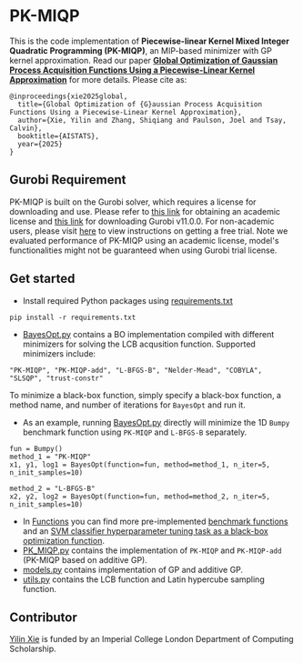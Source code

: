 # PK-MIQP
This is the code implementation of **Piecewise-linear Kernel Mixed Integer Quadratic Programming (PK-MIQP)**, an MIP-based minimizer with GP kernel approximation. Read our paper [**Global Optimization of Gaussian Process Acquisition Functions Using a Piecewise-Linear Kernel Approximation**](https://openreview.net/forum?id=IZv4W76V3T&referrer=%5Bthe%20profile%20of%20Yilin%20Xie%5D(%2Fprofile%3Fid%3D~Yilin_Xie1)) for more details. Please cite as:

```commandline
@inproceedings{xie2025global,
  title={Global Optimization of {G}aussian Process Acquisition Functions Using a Piecewise-Linear Kernel Approximation},
  author={Xie, Yilin and Zhang, Shiqiang and Paulson, Joel and Tsay, Calvin},
  booktitle={AISTATS},
  year={2025}
}
```

## Gurobi Requirement
PK-MIQP is built on the Gurobi solver, which requires a license for downloading and use. Please refer to [this link](https://www.gurobi.com/features/academic-named-user-license/ "Academic License") for obtaining an academic license and [this link](https://www.gurobi.com/downloads/gurobi-software/, "Download") for downloading Gurobi v11.0.0. For non-academic users, please visit [here](https://www.gurobi.com/free-trial/ "Trial") to view instructions on getting a free trial. Note we evaluated performance of PK-MIQP using an academic license, model's functionalities might not be guaranteed when using Gurobi trial license.

## Get started
* Install required Python packages using [requirements.txt](requirements.txt)
```
pip install -r requirements.txt
```

*  [BayesOpt.py](BayesOpt.py) contains a BO implementation compiled with different minimizers for solving the LCB acqusition function. Supported minimizers include:
```
"PK-MIQP", "PK-MIQP-add", "L-BFGS-B", "Nelder-Mead", "COBYLA", "SLSQP", "trust-constr"
```
To minimize a black-box function, simply specify a black-box function, a method name, and number of iterations for `BayesOpt` and run it.
*  As an example, running [BayesOpt.py](BayesOpt.py) directly will minimize the 1D `Bumpy` benchmark function using `PK-MIQP` and `L-BFGS-B` separately.
```
fun = Bumpy()
method_1 = "PK-MIQP"
x1, y1, log1 = BayesOpt(function=fun, method=method_1, n_iter=5, n_init_samples=10)

method_2 = "L-BFGS-B"
x2, y2, log2 = BayesOpt(function=fun, method=method_2, n_iter=5, n_init_samples=10)
```
* In [Functions](Functions) you can find more pre-implemented [benchmark functions](Functions/benchmarks.py) and an [SVM classifier hyperparameter tuning task as a black-box optimization function](Functions/SVM.py).
* [PK_MIQP.py](PK_MIQP.py) contains the implementation of `PK-MIQP` and `PK-MIQP-add` (PK-MIQP based on additive GP).
* [models.py](models.py) contains implementation of GP and additive GP.
* [utils.py](utils.py) contains the LCB function and Latin hypercube sampling function.

## Contributor
[Yilin Xie](https://github.com/YilinElinXie) is funded by an Imperial College London Department of Computing Scholarship.
